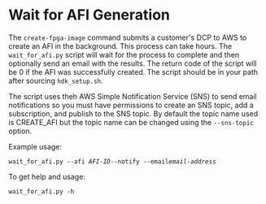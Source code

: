 # Wait for AFI Generation

The `create-fpga-image` command submits a customer's DCP to AWS to create an AFI in the background.
This process can take hours.
The `wait_for_afi.py` script will wait for the process to complete and then optionally 
send an email with the results.
The return code of the script will be 0 if the AFI was successfully created.
The script should be in your path after sourcing `hdk_setup.sh`.

The script uses theh AWS Simple Notification Service (SNS) to send email
notifications so you must have permissions to create an SNS topic, add a
subscription, and publish to the SNS topic.
By default the topic name used is CREATE_AFI but the topic name can be
changed using the `--sns-topic` option.

Example usage:

`wait_for_afi.py --afi `*`AFI-ID`*` --notify --email `*`email-address`*

To get help and usage:

`wait_for_afi.py -h`
